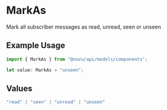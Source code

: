# MarkAs

Mark all subscriber messages as read, unread, seen or unseen

## Example Usage

```typescript
import { MarkAs } from "@novu/api/models/components";

let value: MarkAs = "unseen";
```

## Values

```typescript
"read" | "seen" | "unread" | "unseen"
```